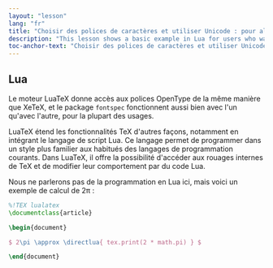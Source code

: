 ```yaml
---
layout: "lesson"
lang: "fr"
title: "Choisir des polices de caractères et utiliser Unicode : pour aller plus loin"
description: "This lesson shows a basic example in Lua for users who want to write Lua code in their document."
toc-anchor-text: "Choisir des polices de caractères et utiliser Unicode : pour aller plus loin"
---
```


## Lua

Le moteur LuaTeX donne accès aux polices OpenType de la même manière que XeTeX,
et le package `fontspec` fonctionnent aussi bien avec l'un qu'avec l'autre,
pour la plupart des usages.

LuaTeX étend les fonctionnalités TeX d'autres façons, notamment en intégrant le
langage de script Lua. Ce langage permet de programmer dans un style plus
familier aux habitués des langages de programmation courants. Dans LuaTeX,
il offre la possibilité d'accéder aux rouages internes de TeX et de modifier
leur comportement par du code Lua.

Nous ne parlerons pas de la programmation en Lua ici, mais voici un exemple
de calcul de 2π :


```latex
%!TEX lualatex
\documentclass{article}

\begin{document}

$ 2\pi \approx \directlua{ tex.print(2 * math.pi) } $

\end{document}
```

